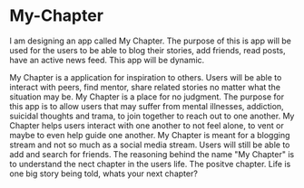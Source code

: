 # My-Chapter
I am designing an app called My Chapter. The purpose of this is app will be used for the users to be able to blog their stories, add friends, read posts, have an active news feed. This app will be dynamic. 

My Chapter is a application for inspiration to others. Users will be able to interact with peers, find mentor, share related stories no matter what the situation may be. My Chapter is a place for no judgment. The purpose for this app is to allow users that may suffer from mental illnesses, addiction, suicidal thoughts and trama, to join together to reach out to one another. My Chapter helps users interact with one another to not feel alone, to vent or maybe to even help guide one another. My Chapter is meant for a blogging stream and not so much as a social media stream. Users will still be able to add and search for friends. 
The reasoning behind the name "My Chapter" is to understand the nect chapter in the users life. The positve chapter. Life is one big story being told, whats your next chapter? 
